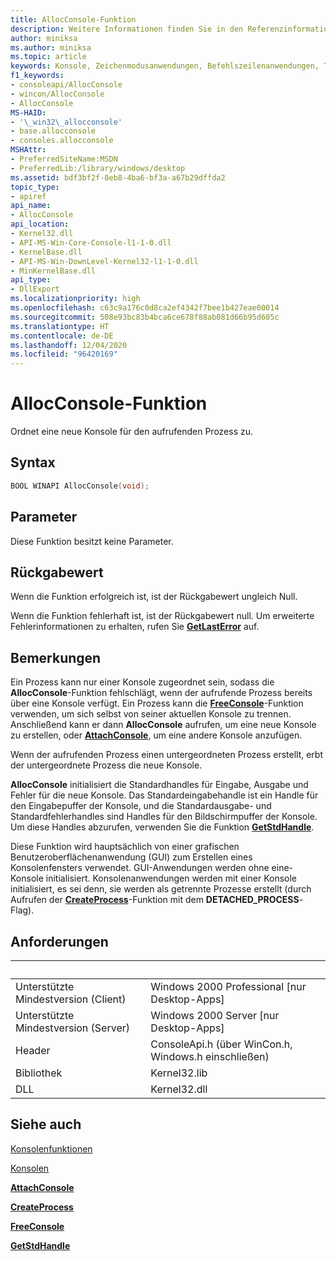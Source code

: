 ```yaml
---
title: AllocConsole-Funktion
description: Weitere Informationen finden Sie in den Referenzinformationen zur AllocConsole-Funktion, die eine neue Konsole für den aufrufenden Prozess zuordnet.
author: miniksa
ms.author: miniksa
ms.topic: article
keywords: Konsole, Zeichenmodusanwendungen, Befehlszeilenanwendungen, Terminalanwendungen, Konsolen-API
f1_keywords:
- consoleapi/AllocConsole
- wincon/AllocConsole
- AllocConsole
MS-HAID:
- '\_win32\_allocconsole'
- base.allocconsole
- consoles.allocconsole
MSHAttr:
- PreferredSiteName:MSDN
- PreferredLib:/library/windows/desktop
ms.assetid: bdf3bf2f-8eb8-4ba6-bf3a-a67b29dffda2
topic_type:
- apiref
api_name:
- AllocConsole
api_location:
- Kernel32.dll
- API-MS-Win-Core-Console-l1-1-0.dll
- KernelBase.dll
- API-MS-Win-DownLevel-Kernel32-l1-1-0.dll
- MinKernelBase.dll
api_type:
- DllExport
ms.localizationpriority: high
ms.openlocfilehash: c63c9a176c0d8ca2ef4342f7bee1b427eae00014
ms.sourcegitcommit: 508e93bc83b4bca6ce678f88ab081d66b95d605c
ms.translationtype: HT
ms.contentlocale: de-DE
ms.lasthandoff: 12/04/2020
ms.locfileid: "96420169"
---
```

# <a name="allocconsole-function"></a>AllocConsole-Funktion

Ordnet eine neue Konsole für den aufrufenden Prozess zu.

## <a name="syntax"></a>Syntax

```C
BOOL WINAPI AllocConsole(void);
```

## <a name="parameters"></a>Parameter

Diese Funktion besitzt keine Parameter.

## <a name="return-value"></a>Rückgabewert

Wenn die Funktion erfolgreich ist, ist der Rückgabewert ungleich Null.

Wenn die Funktion fehlerhaft ist, ist der Rückgabewert null. Um erweiterte Fehlerinformationen zu erhalten, rufen Sie [**GetLastError**](https://msdn.microsoft.com/library/windows/desktop/ms679360) auf.

## <a name="remarks"></a>Bemerkungen

Ein Prozess kann nur einer Konsole zugeordnet sein, sodass die **AllocConsole**-Funktion fehlschlägt, wenn der aufrufende Prozess bereits über eine Konsole verfügt. Ein Prozess kann die [**FreeConsole**](freeconsole.md)-Funktion verwenden, um sich selbst von seiner aktuellen Konsole zu trennen. Anschließend kann er dann **AllocConsole** aufrufen, um eine neue Konsole zu erstellen, oder [**AttachConsole**](attachconsole.md), um eine andere Konsole anzufügen.

Wenn der aufrufenden Prozess einen untergeordneten Prozess erstellt, erbt der untergeordnete Prozess die neue Konsole.

**AllocConsole** initialisiert die Standardhandles für Eingabe, Ausgabe und Fehler für die neue Konsole. Das Standardeingabehandle ist ein Handle für den Eingabepuffer der Konsole, und die Standardausgabe- und Standardfehlerhandles sind Handles für den Bildschirmpuffer der Konsole. Um diese Handles abzurufen, verwenden Sie die Funktion [**GetStdHandle**](getstdhandle.md).

Diese Funktion wird hauptsächlich von einer grafischen Benutzeroberflächenanwendung (GUI) zum Erstellen eines Konsolenfensters verwendet. GUI-Anwendungen werden ohne eine-Konsole initialisiert. Konsolenanwendungen werden mit einer Konsole initialisiert, es sei denn, sie werden als getrennte Prozesse erstellt (durch Aufrufen der [**CreateProcess**](https://msdn.microsoft.com/library/windows/desktop/ms682425)-Funktion mit dem **DETACHED\_PROCESS**-Flag).

## <a name="requirements"></a>Anforderungen

| &nbsp; | &nbsp; |
|-|-|
| Unterstützte Mindestversion (Client) | Windows 2000 Professional \[nur Desktop-Apps\] |
| Unterstützte Mindestversion (Server) | Windows 2000 Server \[nur Desktop-Apps\] |
| Header | ConsoleApi.h (über WinCon.h, Windows.h einschließen) |
| Bibliothek | Kernel32.lib |
| DLL | Kernel32.dll |

## <a name="see-also"></a>Siehe auch

[Konsolenfunktionen](console-functions.md)

[Konsolen](consoles.md)

[**AttachConsole**](attachconsole.md)

[**CreateProcess**](https://msdn.microsoft.com/library/windows/desktop/ms682425)

[**FreeConsole**](freeconsole.md)

[**GetStdHandle**](getstdhandle.md)
